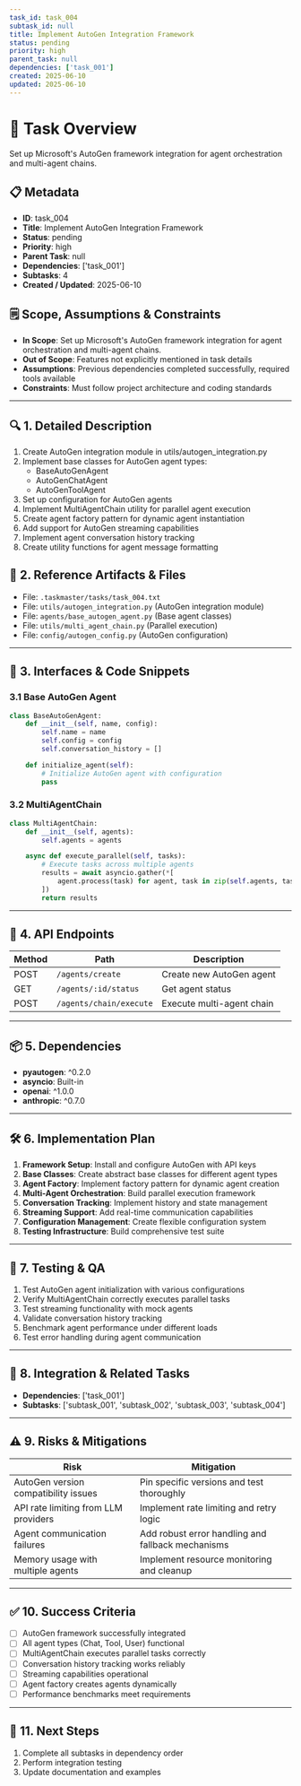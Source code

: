 ```yaml
---
task_id: task_004
subtask_id: null
title: Implement AutoGen Integration Framework
status: pending
priority: high
parent_task: null
dependencies: ['task_001']
created: 2025-06-10
updated: 2025-06-10
---
```


# 🎯 Task Overview
Set up Microsoft's AutoGen framework integration for agent orchestration and multi-agent chains.

## 📋 Metadata
- **ID**: task_004
- **Title**: Implement AutoGen Integration Framework
- **Status**: pending
- **Priority**: high
- **Parent Task**: null
- **Dependencies**: ['task_001']
- **Subtasks**: 4
- **Created / Updated**: 2025-06-10

## 🗒️ Scope, Assumptions & Constraints
- **In Scope**: Set up Microsoft's AutoGen framework integration for agent orchestration and multi-agent chains.
- **Out of Scope**: Features not explicitly mentioned in task details
- **Assumptions**: Previous dependencies completed successfully, required tools available
- **Constraints**: Must follow project architecture and coding standards

---

## 🔍 1. Detailed Description
1. Create AutoGen integration module in utils/autogen_integration.py
2. Implement base classes for AutoGen agent types:
   - BaseAutoGenAgent
   - AutoGenChatAgent
   - AutoGenToolAgent
3. Set up configuration for AutoGen agents
4. Implement MultiAgentChain utility for parallel agent execution
5. Create agent factory pattern for dynamic agent instantiation
6. Add support for AutoGen streaming capabilities
7. Implement agent conversation history tracking
8. Create utility functions for agent message formatting

## 📁 2. Reference Artifacts & Files
- File: `.taskmaster/tasks/task_004.txt`
- File: `utils/autogen_integration.py` (AutoGen integration module)
- File: `agents/base_autogen_agent.py` (Base agent classes)
- File: `utils/multi_agent_chain.py` (Parallel execution)
- File: `config/autogen_config.py` (AutoGen configuration)

---

## 🔧 3. Interfaces & Code Snippets
### 3.1 Base AutoGen Agent
```python
class BaseAutoGenAgent:
    def __init__(self, name, config):
        self.name = name
        self.config = config
        self.conversation_history = []

    def initialize_agent(self):
        # Initialize AutoGen agent with configuration
        pass
```

### 3.2 MultiAgentChain
```python
class MultiAgentChain:
    def __init__(self, agents):
        self.agents = agents

    async def execute_parallel(self, tasks):
        # Execute tasks across multiple agents
        results = await asyncio.gather(*[
            agent.process(task) for agent, task in zip(self.agents, tasks)
        ])
        return results
```

---

## 🔌 4. API Endpoints
| Method | Path | Description |
|--------|------|-------------|
| POST | `/agents/create` | Create new AutoGen agent |
| GET | `/agents/:id/status` | Get agent status |
| POST | `/agents/chain/execute` | Execute multi-agent chain |

---

## 📦 5. Dependencies
- **pyautogen**: ^0.2.0
- **asyncio**: Built-in
- **openai**: ^1.0.0
- **anthropic**: ^0.7.0

---

## 🛠️ 6. Implementation Plan
1. **Framework Setup**: Install and configure AutoGen with API keys
2. **Base Classes**: Create abstract base classes for different agent types
3. **Agent Factory**: Implement factory pattern for dynamic agent creation
4. **Multi-Agent Orchestration**: Build parallel execution framework
5. **Conversation Tracking**: Implement history and state management
6. **Streaming Support**: Add real-time communication capabilities
7. **Configuration Management**: Create flexible configuration system
8. **Testing Infrastructure**: Build comprehensive test suite

---

## 🧪 7. Testing & QA
1. Test AutoGen agent initialization with various configurations
2. Verify MultiAgentChain correctly executes parallel tasks
3. Test streaming functionality with mock agents
4. Validate conversation history tracking
5. Benchmark agent performance under different loads
6. Test error handling during agent communication

---

## 🔗 8. Integration & Related Tasks
- **Dependencies**: ['task_001']
- **Subtasks**: ['subtask_001', 'subtask_002', 'subtask_003', 'subtask_004']

---

## ⚠️ 9. Risks & Mitigations
| Risk | Mitigation |
|------|------------|
| AutoGen version compatibility issues | Pin specific versions and test thoroughly |
| API rate limiting from LLM providers | Implement rate limiting and retry logic |
| Agent communication failures | Add robust error handling and fallback mechanisms |
| Memory usage with multiple agents | Implement resource monitoring and cleanup |

---

## ✅ 10. Success Criteria
- [ ] AutoGen framework successfully integrated
- [ ] All agent types (Chat, Tool, User) functional
- [ ] MultiAgentChain executes parallel tasks correctly
- [ ] Conversation history tracking works reliably
- [ ] Streaming capabilities operational
- [ ] Agent factory creates agents dynamically
- [ ] Performance benchmarks meet requirements

---

## 🚀 11. Next Steps
1. Complete all subtasks in dependency order
2. Perform integration testing
3. Update documentation and examples
